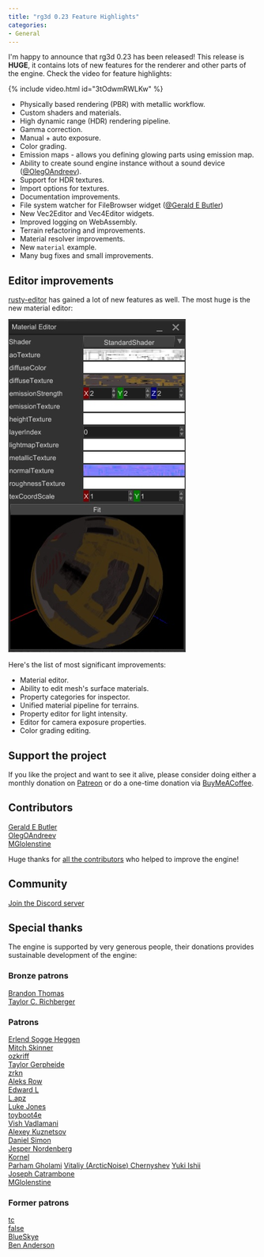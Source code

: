 ```yaml
---
title: "rg3d 0.23 Feature Highlights"
categories: 
- General
---
```


I'm happy to announce that rg3d 0.23 has been released! This release is **HUGE**, it contains lots of new features
for the renderer and other parts of the engine. Check the video for feature highlights:

{% include video.html id="3tOdwmRWLKw" %}

- Physically based rendering (PBR) with metallic workflow.
- Custom shaders and materials.
- High dynamic range (HDR) rendering pipeline.
- Gamma correction.
- Manual + auto exposure.
- Color grading.
- Emission maps - allows you defining glowing parts using emission map.
- Ability to create sound engine instance without a sound device ([@OlegOAndreev](https://github.com/OlegOAndreev)).
- Support for HDR textures.
- Import options for textures.
- Documentation improvements.
- File system watcher for FileBrowser widget ([@Gerald E Butler](https://github.com/gbutler69))
- New Vec2Editor and Vec4Editor widgets.
- Improved logging on WebAssembly.
- Terrain refactoring and improvements.
- Material resolver improvements.
- New `material` example.
- Many bug fixes and small improvements.

## Editor improvements

[rusty-editor](https://github.com/rg3dengine/rusty-editor) has gained a lot of new features as well.
The most huge is the new material editor:

![Material Editor](/assets/material_editor.jpg)

Here's the list of most significant improvements:

- Material editor.
- Ability to edit mesh's surface materials.
- Property categories for inspector.
- Unified material pipeline for terrains.
- Property editor for light intensity.
- Editor for camera exposure properties.
- Color grading editing.

## Support the project

If you like the project and want to see it alive, please consider doing either a monthly donation on 
[Patreon](https://www.patreon.com/mrdimas) or do a one-time donation via
[BuyMeACoffee](https://www.buymeacoffee.com/mrDIMAS). 

## Contributors

[Gerald E Butler](https://github.com/gbutler69)  
[OlegOAndreev](https://github.com/OlegOAndreev)  
[MGlolenstine](https://github.com/MGlolenstine)  

Huge thanks for [all the contributors](https://github.com/rg3dengine/rg3d/graphs/contributors) who helped to improve 
the engine!

## Community

[Join the Discord server](https://discord.gg/xENF5Uh)

## Special thanks

The engine is supported by very generous people, their donations provides sustainable development of the engine:

### Bronze patrons

[Brandon Thomas](https://www.patreon.com/user?u=34951681)  
[Taylor C. Richberger](https://www.patreon.com/user/creators?u=60141723)  

### Patrons

[Erlend Sogge Heggen](https://www.patreon.com/amethystengine/creators)  
[Mitch Skinner](https://www.patreon.com/user/creators?u=60141723)  
[ozkriff](https://www.patreon.com/ozkriff)  
[Taylor Gerpheide](https://www.patreon.com/user/creators?u=32274918)  
[zrkn](https://www.patreon.com/user/creators?u=23413376)  
[Aleks Row](https://www.patreon.com/user/creators?u=51907853)  
[Edward L](https://www.patreon.com/user/creators?u=53507198)  
[L.apz](https://www.patreon.com/user/creators?u=5448832)  
[Luke Jones](https://www.patreon.com/flukejones)  
[toyboot4e](https://www.patreon.com/user/creators?u=53758973)  
[Vish Vadlamani](https://www.patreon.com/user/creators?u=42768509)  
[Alexey Kuznetsov](https://www.patreon.com/user?u=39375025)  
[Daniel Simon](https://www.patreon.com/user/creators?u=43754885)  
[Jesper Nordenberg](https://www.patreon.com/jesnor)  
[Kornel](https://www.patreon.com/user?u=59867)  
[Parham Gholami](https://www.patreon.com/user?u=33009238)
[Vitaliy (ArcticNoise) Chernyshev](https://www.patreon.com/user?u=2601918)
[Yuki Ishii](https://www.patreon.com/user/creators?u=9564103)  
[Joseph Catrambone](https://www.patreon.com/user?u=4738580)  
[MGlolenstine](https://github.com/MGlolenstine)

### Former patrons

[tc](https://www.patreon.com/user?u=11268466)  
[false](https://www.patreon.com/user?u=713537)  
[BlueSkye](https://www.patreon.com/EmotionalSnow)  
[Ben Anderson](https://www.patreon.com/user/creators?u=14436239)  
